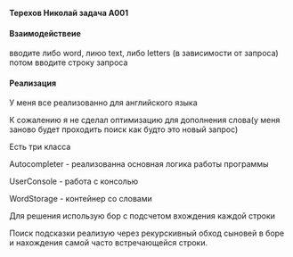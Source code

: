 **Терехов Николай задача A001**

#### Взаимодействеие
вводите либо word, лиюо text, либо letters (в зависимости от запроса)
потом вводите строку запроса


#### Реализация
У меня все реализованно для английского языка

К сожалению я не сделал оптимизацию для дополнения слова(у меня заново будет проходить поиск как будто это новый запрос)

Есть три класса 

Autocompleter - реализованна основная логика работы программы

UserConsole - работа с консолью

WordStorage - контейнер со словами

Для решения использую бор с подсчетом вхождения каждой строки

Поиск подсказки реализую через рекурскивный обход сыновей в боре и нахождения самой часто встречающейся строки. 